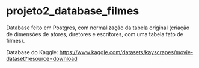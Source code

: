 # projeto2_database_filmes
Database feito em Postgres, com normalização da tabela original (criação de dimensões de atores, diretores e escritores, com uma tabela fato de filmes). 

Database do Kaggle: https://www.kaggle.com/datasets/kayscrapes/movie-dataset?resource=download

